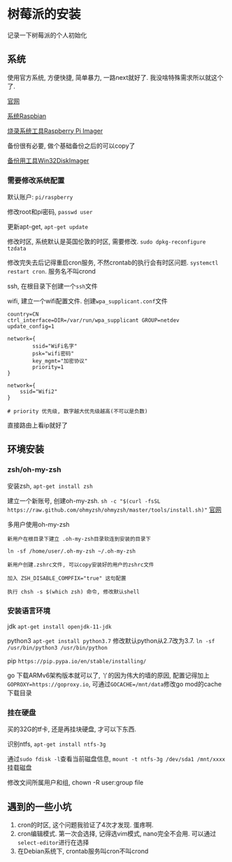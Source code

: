 # 树莓派的安装

记录一下树莓派的个人初始化

## 系统
使用官方系统, 方便快捷, 简单暴力, 一路next就好了. 我没啥特殊需求所以就这个了.

[官网](https://www.raspberrypi.org/)

[系统Raspbian](https://www.raspberrypi.org/downloads/raspbian/)

[烧录系统工具Raspberry Pi Imager](https://www.raspberrypi.org/downloads/)

备份很有必要, 做个基础备份之后的可以copy了

[备份用工具Win32DiskImager](https://sourceforge.net/projects/win32diskimager/)

### 需要修改系统配置

默认账户: `pi/raspberry`

修改root和pi密码, `passwd user`

更新apt-get, `apt-get update`

修改时区, 系统默认是英国伦敦的时区, 需要修改. `sudo dpkg-reconfigure tzdata`

修改完失去后记得重启cron服务, 不然crontab的执行会有时区问题. `systemctl restart cron`. 服务名不叫crond

ssh, 在根目录下创建一个`ssh`文件

wifi, 建立一个wifi配置文件. 创建`wpa_supplicant.conf`文件
```
country=CN
ctrl_interface=DIR=/var/run/wpa_supplicant GROUP=netdev
update_config=1

network={
        ssid="WiFi名字"
        psk="wifi密码"
        key_mgmt="加密协议"
        priority=1
}

network={
    ssid="Wifi2"
}

# priority 优先级, 数字越大优先级越高(不可以是负数)
```

直接路由上看ip就好了

## 环境安装

### zsh/oh-my-zsh

安装zsh, `apt-get install zsh`

建立一个新账号, 创建oh-my-zsh. `sh -c "$(curl -fsSL https://raw.github.com/ohmyzsh/ohmyzsh/master/tools/install.sh)"` [官网](https://ohmyz.sh/)

多用户使用oh-my-zsh
```
新用户在根目录下建立 .oh-my-zsh目录软连到安装的目录下

ln -sf /home/user/.oh-my-zsh ~/.oh-my-zsh

新用户创建.zshrc文件, 可以copy安装好的用户的zshrc文件

加入 ZSH_DISABLE_COMPFIX="true" 这句配置

执行 chsh -s $(which zsh) 命令, 修改默认shell
```

### 安装语言环境

jdk `apt-get install openjdk-11-jdk`

python3 `apt-get install python3.7` 修改默认python从2.7改为3.7. `ln -sf /usr/bin/python3 /usr/bin/python`

pip `https://pip.pypa.io/en/stable/installing/`

go 下载ARMv6架构版本就可以了, 丫的因为伟大的墙的原因, 配置记得加上 `GOPROXY=https://goproxy.io`, 可通过`GOCACHE=/mnt/data`修改go mod的cache下载目录

### 挂在硬盘

买的32G的tf卡, 还是再挂块硬盘, 才可以下东西.

识别ntfs, `apt-get install ntfs-3g`

通过`sudo fdisk -l`查看当前磁盘信息, `mount -t ntfs-3g /dev/sda1 /mnt/xxxx`挂载磁盘

修改文间所属用户和组, chown -R user:group file


## 遇到的一些小坑

1. cron的时区, 这个问题我验证了4次才发现. 蛋疼啊.
2. cron编辑模式. 第一次会选择, 记得选vim模式, nano完全不会用. 可以通过 `select-editor`进行在选择
3. 在Debian系统下, crontab服务叫cron不叫crond


